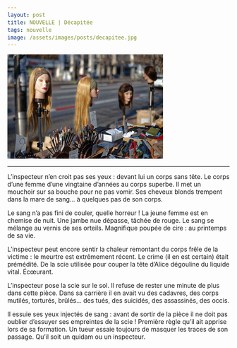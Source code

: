 ```yaml
---
layout: post
title: NOUVELLE | Décapitée
tags: nouvelle
image: /assets/images/posts/decapitee.jpg
---
```


<img src="/assets/images/posts/decapitee.jpg" width="70%" class="center">

---

L’inspecteur n’en croit pas ses yeux : devant lui un corps sans tête. Le corps d’une femme d’une vingtaine d’années au corps superbe. Il met un mouchoir sur sa bouche pour ne pas vomir. Ses cheveux blonds trempent dans la mare de sang… à quelques pas de son corps.

Le sang n’a pas fini de couler, quelle horreur ! La jeune femme est en chemise de nuit. Une jambe nue dépasse, tâchée de rouge. Le sang se mélange au vernis de ses orteils. Magnifique poupée de cire : au printemps de sa vie.

L’inspecteur peut encore sentir la chaleur remontant du corps frêle de la victime : le meurtre est extrêmement récent. Le crime (il en est certain) était prémédité. De la scie utilisée pour couper la tête d’Alice dégouline du liquide vital. Écœurant.

L’inspecteur pose la scie sur le sol. Il refuse de rester une minute de plus dans cette pièce. Dans sa carrière il en avait vu des cadavres, des corps mutilés, torturés, brûlés… des tués, des suicidés, des assassinés, des occis.

Il essuie ses yeux injectés de sang : avant de sortir de la pièce il ne doit pas oublier d’essuyer ses empreintes de la scie ! Première règle qu’il ait apprise lors de sa formation. Un tueur essaie toujours de masquer les traces de son passage. Qu’il soit un quidam ou un inspecteur.

